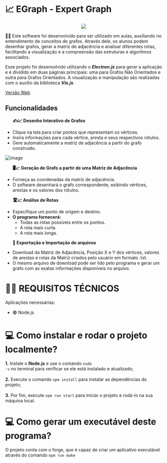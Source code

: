 # 📈 EGraph - Expert Graph

<div align="center">
  <a href="#">
    <img src="https://skillicons.dev/icons?i=javascript,nodejs"/>
  </a>
</div>

<p>
  🧑‍🏫 Este software foi desenvolvido para ser utilizado em aulas, auxiliando no entendimento de conceitos de grafos. Através dele, os alunos podem desenhar grafos, gerar a matriz de adjacência e analisar diferentes rotas, facilitando a      visualização e a compreensão das estruturas e algoritmos associados.
</p>
<p>
  Esse projeto foi desenvolvido utilizando o <i><b>Electron.js</b></i> para gerar a aplicação e é dividido em duas páginas principais: uma para Grafos Não Orientados e outra para Grafos Orientados. A visualização e manipulação são realizadas com o auxílio da biblioteca <i><b>Vis.js</b></i>.
</p>
<p><a href="https://make-your-graph.vercel.app/">Versão Web</a></p>

## Funcionalidades
<ul>
  <p><b>✍️📈 Desenho Interativo de Grafos</b></p>
  <li>Clique na tela para criar pontos que representam os vértices.</li>
  <li>Insira informações para cada vértice, aresta e seus respectivos rótulos.</li>
  <li>Gere automaticamente a matriz de adjacência a partir do grafo construído.</li>
</ul>

![image](https://github.com/user-attachments/assets/2b70fa5b-c30a-4066-b4ff-b47184626726)

<ul>
  <p><b>🖥️📈 Geração de Grafo a partir de uma Matriz de Adjacência</b></p>
  <li>Forneça as coordenadas da matriz de adjacência.</li>
  <li>O software desenhará o grafo correspondente, exibindo vértices, arestas e os valores dos rótulos.</li>
</ul>

<ul>
  <p><b>🛣️📈 Análise de Rotas</b></p>
  <li>Especifique um ponto de origem e destino.</li>
  <li>
    <b>O programa fornecerá:</b>
    <ul>
      <li>Todas as rotas possíveis entre os pontos.</li>
      <li>A rota mais curta.</li>
      <li>A rota mais longa.</li>
    </ul>
  </li>
</ul>

<ul>
  <p><b>📁 Exportação e Importação de arquivos</b></p>
  <li>Download da Matriz de Adjacência, Posição X e Y dos vértices, valores de arestas e rotas da Matriz criados pelo usuário em formato .txt.</li>
  <li>O mesmo arquivo de download pode ser lido pelo programa e gerar um grafo com as exatas informações disponíveis no arquivo.</li>
</ul>

# 👨‍💻 REQUISITOS TÉCNICOS
<p>Aplicações necessárias:</p>
<ul>
  <li>🟢 Node.js</li>
</ul>

# 💻 Como instalar e rodar o projeto localmente?

  <b>1.</b> Instale o <b>Node.js</b> e use o comando <code>node -v</code> no terminal para verificar se ele está instalado e atualizado; <br><br>
  <b>2.</b> Execute o comando <code>npm install</code> para instalar as dependências do projeto; <br><br>
  <b>3.</b> Por fim, execute <code>npm run start</code> para iniciar o projeto e rodá-lo na sua máquina local.

# 💻 Como gerar um executável deste programa?
<p>
  O projeto conta com o forge, que é capaz de criar um aplicativo executável através do comando <code>npm run make</code>
</p>
